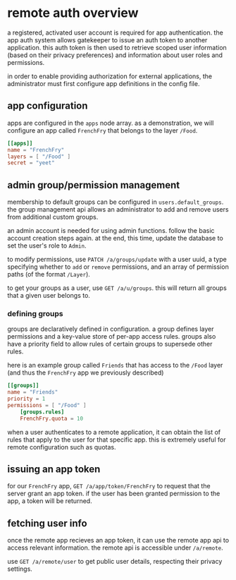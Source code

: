 
# remote auth overview

a registered, activated user account is required for app authentication.
the app auth system allows gatekeeper to issue an auth token to another application.
this auth token is then used to retrieve scoped user information (based on their privacy preferences) and information about user roles and permissions.

in order to enable providing authorization for external applications, the administrator must first configure app definitions in the config file.

## app configuration

apps are configured in the `apps` node array.
as a demonstration, we will configure an app called `FrenchFry` that belongs to the layer `/Food`.

```toml
[[apps]]
name = "FrenchFry"
layers = [ "/Food" ]
secret = "yeet"
```

## admin group/permission management

membership to default groups can be configured in `users.default_groups`.
the group management api allows an administrator to add and remove users from additional custom groups.

an admin account is needed for using admin functions. follow the basic account creation steps again. at the end, this time, update the database to set the user's role to `Admin`.

to modify permissions, use `PATCH /a/groups/update` with a user uuid, a type specifying whether to `add` or `remove` permissions, and an array of permission paths (of the format `/Layer`).

to get your groups as a user, use `GET /a/u/groups`. this will return all groups that a given user belongs to.

### defining groups

groups are declaratively defined in configuration.
a group defines layer permissions and a key-value store of per-app access rules.
groups also have a priority field to allow rules of certain groups to supersede other rules.

here is an example group called `Friends` that has access to the `/Food` layer (and thus the `FrenchFry` app we previously described)

```toml
[[groups]]
name = "Friends"
priority = 1
permissions = [ "/Food" ]
    [groups.rules]
    FrenchFry.quota = 10
```

when a user authenticates to a remote application, it can obtain the list of rules that apply to the user for that specific app. this is extremely useful for remote configuration such as quotas.

## issuing an app token

for our `FrenchFry` app, `GET /a/app/token/FrenchFry` to request that the server grant an app token. if the user has been granted permission to the app, a token will be returned.

## fetching user info

once the remote app recieves an app token, it can use the remote app api to access relevant information.
the remote api is accessible under `/a/remote`.

use `GET /a/remote/user` to get public user details, respecting their privacy settings.